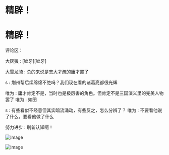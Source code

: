 # 精辟！

# 精辟！

评论区：

大灰狼 : [呲牙][呲牙]

大雪龙骑 : 总的来说是志大才疏的庸才罢了

s : 荆州帮后续绵绵不绝吗？我们现在看的诸葛亮都很光辉

唯为 : 庸才肯定不是，当时也是极厉害的角色。但肯定不是三国演义里的完美人物罢了 唯为 : 如图

s : 有些看似不经意但其实暗流涌动，有些反之，怎么分辨了？ 唯为 : 不要看他说了什么，要看他做了什么

努力进步 : 刷新认知啊！

![image](img/Image_2371.png)

![image](img/Image_2381.png)
